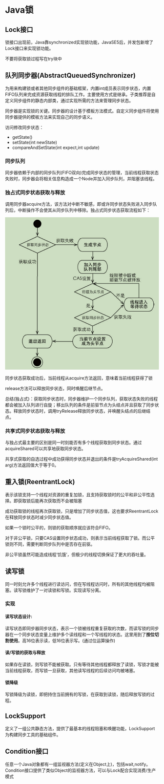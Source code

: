 # Java锁

## Lock接口

锁接口出现前，Java靠synchronized实现锁功能，JavaSE5后，并发包新增了Lock接口来实现锁功能。

不要将获取锁过程写在try块中

## 队列同步器(AbstractQueuedSynchronizer)

为用来构建锁或者其他同步组件的基础框架，内置int成员表示同步状态，内置FIFO队列来完成资源获取线程的排队工作。主要使用方式是继承。子类推荐是自定义同步组件的静态内部类，通过实现所需的方法来管理同步状态。

同步器是实现锁的关键。同步器的设计基于模板方法模式。自定义同步组件将使用同步器提供的模板方法来实现自己的同步语义。

访问修改同步状态：

* getState()
* setState(int newState)
* compareAndSetState(int expect,int update)

### 同步队列

同步器依赖于内部的同步队列(FIFO双向)完成同步状态的管理，当前线程获取状态失败时，同步器会将相关信息构造成一个Node并加入同步队列，并阻塞该线程。

### 独占式同步状态获取与释放

调用同步器acquire方法，该方法对中断不敏感，即或许同步状态失败进入同步队列后，中断操作不会使其从同步队列中移除。独占式同步状态获取流程如下：

![独占锁](./独占锁.png)

同步状态获取成功后，当前线程从acquire方法返回，意味着当前线程获得了锁

release方法可以释放同步状态，同时唤醒后继节点。

总结(独占式)：获取同步状态时，同步器维护一个同步队列，获取状态失败的线程都会被加入队列进行自旋；移出队列的条件是前驱节点为头结点并且获取了同步状态。释放同步状态时，调用tryRelease释放同步状态，并唤醒头结点的后继结点。

### 共享式同步状态获取与释放

与独占式最主要的区别是同一时刻能否有多个线程获取到同步状态。通过acquireShared可以共享地获取同步状态。

共享式获取的自选过程中成功获得同步状态并退出的条件是tryAcquireShared(int arg)方法返回值大于等于0。

## 重入锁(ReentrantLock)

表示该锁支持一个线程对资源的重复加锁，且支持获取锁时的公平和非公平性选择。即获取锁后能再次获取而不会被阻塞

成功获取锁的线程再次获取锁，只是增加了同步状态值，这也要求ReentrantLock在释放同步状态时减少同步状态值。

如果一个锁时公平的，则锁的获取顺序就应该符合FIFO。

对于非公平锁，只要CAS设置同步状态成功，则表示当前线程获取了锁。而公平锁则不同，需要判断同步队列中是否存在前驱。

非公平锁虽然可能造成线程‘饥饿’，但极少的线程切换保证了更大的吞吐量。

## 读写锁

同一时刻允许多个线程进行读访问，但在写线程访问时，所有的其他线程均被阻塞。读写锁维护了一对读锁和写锁。实现读写分离。

### 实现

#### 读写状态设计:

读写状态即同步器同步状态，表示一个锁被线程重复获取的次数，而读写锁的同步器在一个同步状态变量上维护多个读线程和一个写线程的状态。这里用到了**按位切割使用**。高16位表示读，低16位表示写。(通过位运算操作)

#### 读/写锁的获取与释放

如果存在读锁，则写锁不能被获取。只有等待其他线程都释放了读锁，写锁才能被当前线程获取，而写锁一旦获取，其他读写线程的后续访问均被堵塞。

#### 锁降级

写锁降级为读锁，即把持住当前拥有的写锁，在获取到读锁，随后释放写锁的过程。

## LockSupport

定义了一组公共静态方法，提供了最基本的线程阻塞和唤醒功能，LockSupport为构建同步工具的基础组件。

## Condition接口

任意一个Java对象都有一组监视器方法(定义在Object上)，包括wait,notify。Condition接口提供了类似Object的监视器方法，可以与Lock配合实现消费/生产模式

